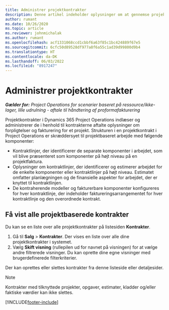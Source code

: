 ```yaml
---
title: Administrer projektkontrakter
description: Denne artikel indeholder oplysninger om at gennemse projektbaserede kontrakter.
author: rumant
ms.date: 10/26/2020
ms.topic: article
ms.reviewer: johnmichalak
ms.author: rumant
ms.openlocfilehash: acf1331068ccd1cbbf6a63f85c1bc424889f67e5
ms.sourcegitcommit: 6cfc50d89528df977a8f6a55c1ad39d99800d9b4
ms.translationtype: HT
ms.contentlocale: da-DK
ms.lasthandoff: 06/03/2022
ms.locfileid: "8917247"
---
```

# <a name="manage-project-contracts"></a>Administrer projektkontrakter

_**Gælder for:** Project Operations for scenarier baseret på ressource/ikke-lager, lille udrulning - aftale til håndtering af proformafakturering_

Projektkontrakter i Dynamics 365 Project Operations indlæser og administrerer de i henhold til kontrakterne aftalte oplysninger om forpligtelser og fakturering for et projekt. Strukturen i en projektkontrakt i Project Operations er skræddersyet til projektbaseret arbejde med følgende komponenter:

- Kontraktlinjer, der identificerer de separate komponenter i arbejdet, som vil blive præsenteret som komponenter på højt niveau på en projektfaktura.
- Oplysninger om kontraktlinjer, der identificerer og estimerer arbejdet for de enkelte komponenter eller kontraktlinjer på højt niveau. Estimatet omfatter planlægningen og de finansielle aspekter for arbejdet, der er knyttet til kontraktlinjen.
- De kontraherende modeller og fakturerbare komponenter konfigureres for hver kontraktlinje, der indeholder faktureringsarrangementet for hver kontraktlinje og den overordnede kontrakt.

## <a name="view-all-project-based-contracts"></a>Få vist alle projektbaserede kontrakter

Du kan se en liste over alle projektkontrakter på listesiden **Kontrakter**. 

1. Gå til **Salg** > **Kontrakter**. Der vises en liste over alle dine projektkontrakter i systemet. 
2. Vælg **Skift visning** (rullepilen ud for navnet på visningen) for at vælge andre filtrerede visninger. Du kan oprette dine egne visninger med brugerdefinerede filterkriterier.

Der kan oprettes eller slettes kontrakter fra denne listeside eller detaljesider.

> [!NOTE]
> Kontrakter med tilknyttede projekter, opgaver, estimater, kladder og/eller faktiske værdier kan ikke slettes. 


[!INCLUDE[footer-include](../../includes/footer-banner.md)]
